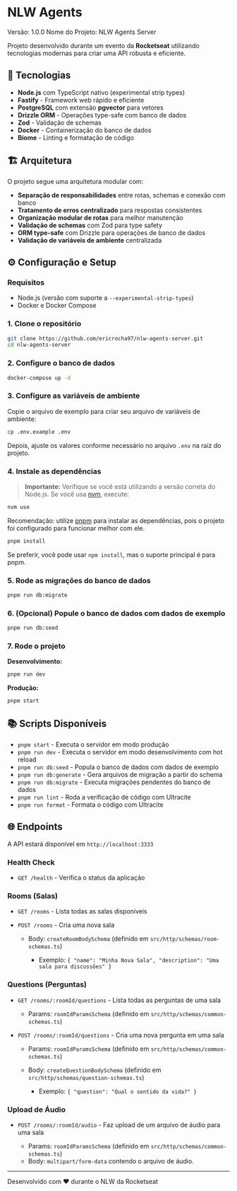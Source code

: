 # NLW Agents

Versão: 1.0.0
Nome do Projeto: NLW Agents Server

Projeto desenvolvido durante um evento da **Rocketseat** utilizando tecnologias modernas para criar uma API robusta e eficiente.

## 🚀 Tecnologias

* **Node.js** com TypeScript nativo (experimental strip types)
* **Fastify** - Framework web rápido e eficiente
* **PostgreSQL** com extensão **pgvector** para vetores
* **Drizzle ORM** - Operações type-safe com banco de dados
* **Zod** - Validação de schemas
* **Docker** - Containerização do banco de dados
* **Biome** - Linting e formatação de código

## 🏗️ Arquitetura

O projeto segue uma arquitetura modular com:

* **Separação de responsabilidades** entre rotas, schemas e conexão com banco
* **Tratamento de erros centralizado** para respostas consistentes
* **Organização modular de rotas** para melhor manutenção
* **Validação de schemas** com Zod para type safety
* **ORM type-safe** com Drizzle para operações de banco de dados
* **Validação de variáveis de ambiente** centralizada

## ⚙️ Configuração e Setup

### Requisitos

* Node.js (versão com suporte a `--experimental-strip-types`)
* Docker e Docker Compose

### 1. Clone o repositório

```bash
git clone https://github.com/ericrocha97/nlw-agents-server.git
cd nlw-agents-server
```

### 2. Configure o banco de dados

```bash
docker-compose up -d
```

### 3. Configure as variáveis de ambiente

Copie o arquivo de exemplo para criar seu arquivo de variáveis de ambiente:

```bash
cp .env.example .env
```

Depois, ajuste os valores conforme necessário no arquivo `.env` na raiz do projeto.

### 4. Instale as dependências

> **Importante:** Verifique se você está utilizando a versão correta do Node.js. Se você usa [nvm](https://github.com/nvm-sh/nvm), execute:

```bash
nvm use
```

Recomendação: utilize [pnpm](https://pnpm.io/) para instalar as dependências, pois o projeto foi configurado para funcionar melhor com ele.

```bash
pnpm install
```

Se preferir, você pode usar `npm install`, mas o suporte principal é para pnpm.

### 5. Rode as migrações do banco de dados

```bash
pnpm run db:migrate
```

### 6. (Opcional) Popule o banco de dados com dados de exemplo

```bash
pnpm run db:seed
```

### 7. Rode o projeto

**Desenvolvimento:**

```bash
pnpm run dev
```

**Produção:**

```bash
pnpm start
```

## 📚 Scripts Disponíveis

* `pnpm start` - Executa o servidor em modo produção
* `pnpm run dev` - Executa o servidor em modo desenvolvimento com hot reload
* `pnpm run db:seed` - Popula o banco de dados com dados de exemplo
* `pnpm run db:generate` - Gera arquivos de migração a partir do schema
* `pnpm run db:migrate` - Executa migrações pendentes do banco de dados
* `pnpm run lint` - Roda a verificação de código com Ultracite
* `pnpm run format` - Formata o código com Ultracite

## 🌐 Endpoints

A API estará disponível em `http://localhost:3333`

### Health Check

* `GET /health` - Verifica o status da aplicação

### Rooms (Salas)

* `GET /rooms` - Lista todas as salas disponíveis
* `POST /rooms` - Cria uma nova sala

  * Body: `createRoomBodySchema` (definido em `src/http/schemas/room-schemas.ts`)

    * Exemplo: `{ "name": "Minha Nova Sala", "description": "Uma sala para discussões" }`

### Questions (Perguntas)

* `GET /rooms/:roomId/questions` - Lista todas as perguntas de uma sala

  * Params: `roomIdParamsSchema` (definido em `src/http/schemas/common-schemas.ts`)
* `POST /rooms/:roomId/questions` - Cria uma nova pergunta em uma sala

  * Params: `roomIdParamsSchema` (definido em `src/http/schemas/common-schemas.ts`)
  * Body: `createQuestionBodySchema` (definido em `src/http/schemas/question-schemas.ts`)

    * Exemplo: `{ "question": "Qual o sentido da vida?" }`

### Upload de Áudio

* `POST /rooms/:roomId/audio` - Faz upload de um arquivo de áudio para uma sala

  * Params: `roomIdParamsSchema` (definido em `src/http/schemas/common-schemas.ts`)
  * Body: `multipart/form-data` contendo o arquivo de áudio.

---

Desenvolvido com ❤️ durante o NLW da Rocketseat
